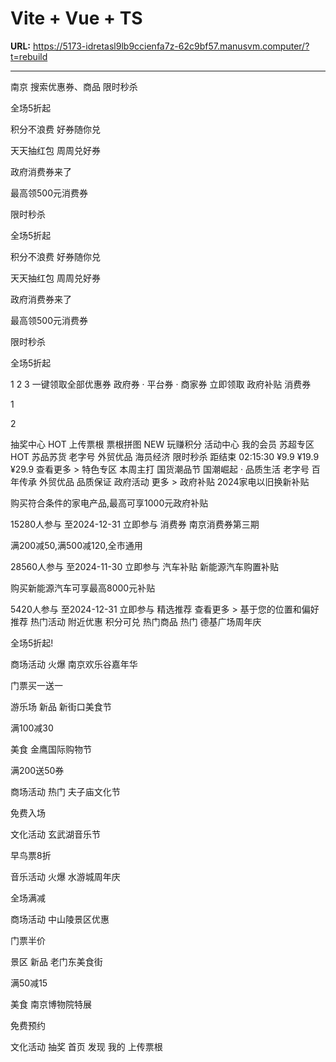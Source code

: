 # Vite + Vue + TS

**URL:** https://5173-idretasl9lb9ccienfa7z-62c9bf57.manusvm.computer/?t=rebuild

---

南京
搜索优惠券、商品
限时秒杀

全场5折起

积分不浪费 好券随你兑

天天抽红包 周周兑好券

政府消费券来了

最高领500元消费券

限时秒杀

全场5折起

积分不浪费 好券随你兑

天天抽红包 周周兑好券

政府消费券来了

最高领500元消费券

限时秒杀

全场5折起

1
2
3
一键领取全部优惠券
政府券 · 平台券 · 商家券
立即领取
政府补贴
消费券

1

2

抽奖中心
HOT
上传票根
票根拼图
NEW
玩赚积分
活动中心
我的会员
苏超专区
HOT
苏品苏货
老字号
外贸优品
海员经济
限时秒杀
距结束 02:15:30
¥9.9
¥19.9
¥29.9
查看更多 >
特色专区
本周主打
国货潮品节
国潮崛起 · 品质生活
老字号
百年传承
外贸优品
品质保证
政府活动
更多 >
政府补贴
2024家电以旧换新补贴

购买符合条件的家电产品,最高可享1000元政府补贴

15280人参与
至2024-12-31
立即参与
消费券
南京消费券第三期

满200减50,满500减120,全市通用

28560人参与
至2024-11-30
立即参与
汽车补贴
新能源汽车购置补贴

购买新能源汽车可享最高8000元补贴

5420人参与
至2024-12-31
立即参与
精选推荐
查看更多 >
基于您的位置和偏好推荐
热门活动
附近优惠
积分可兑
热门商品
热门
德基广场周年庆

全场5折起!

商场活动
火爆
南京欢乐谷嘉年华

门票买一送一

游乐场
新品
新街口美食节

满100减30

美食
金鹰国际购物节

满200送50券

商场活动
热门
夫子庙文化节

免费入场

文化活动
玄武湖音乐节

早鸟票8折

音乐活动
火爆
水游城周年庆

全场满减

商场活动
中山陵景区优惠

门票半价

景区
新品
老门东美食街

满50减15

美食
南京博物院特展

免费预约

文化活动
抽奖
首页
发现
我的
上传票根